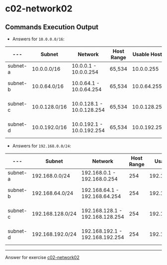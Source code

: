 # c02-network02

## Commands Execution Output

- Answers for `10.0.0.0/16`:

|---|Subnet|Network|Host Range|Usable Hosts|Broadcast|AWS Reserved|
|---|---|---|---|---|---|---|
|subnet-a|10.0.0.0/16|10.0.0.1 - 10.0.0.254|65,534|10.0.0.255|10.0.0.1 - 10.0.0.3|
|subnet-b|10.0.64.0/16|10.0.64.1 - 10.0.64.254|65,534|10.0.64.255|10.0.64.1 - 10.0.64.3|
|subnet-c|10.0.128.0/16|10.0.128.1 - 10.0.128.254|65,534|10.0.128.255|10.0.128.1 - 10.0.128.3|
|subnet-d|10.0.192.0/16|10.0.192.1 - 10.0.192.254|65,534|10.0.192.255|10.0.192.1 - 10.0.192.3|

- Answers for `192.168.0.0/24`:

|---|Subnet|Network|Host Range|Usable Hosts|Broadcast|AWS Reserved|
|---|---|---|---|---|---|---|
|subnet-a|192.168.0.0/24|192.168.0.1 - 192.168.0.254|254|192.168.0.255|192.168.0.1 - 192.168.0.3|
|subnet-b|192.168.64.0/24|192.168.64.1 - 192.168.64.254|254|192.168.64.255|192.168.64.1 - 192.168.64.3|
|subnet-c|192.168.128.0/24|192.168.128.1 - 192.168.128.254|254|192.168.128.255|192.168.128.1 - 192.168.128.3|
|subnet-d|192.168.192.0/24|192.168.192.1 - 192.168.192.254|254|192.168.192.255|192.168.192.1 - 192.168.192.3|

<!-- Don't change anything below this point-->
***
Answer for exercise [c02-network02](https://github.com/devopsacademyau/academy/blob/893381c6f0b69434d9e8597d3d4b1c17f9bc1371/classes/02class/exercises/c02-network02/README.md)